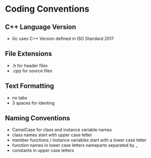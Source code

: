 # Coding Conventions

## C++ Language Version
+ ilic uses C++ Version defined in ISO Standard 2017

## File Extensions
+ .h for header files
+ .cpp for source files

## Text Formatting
+ no tabs
+ 3 spaces for identing

## Naming Conventions
+ CamelCase for class and instance variable names
+ class names start with upper case letter
+ member functions / instance variables start with a lower case letter
+ function names in lower case letters nameparts separated by _
+ constants in upper case letters